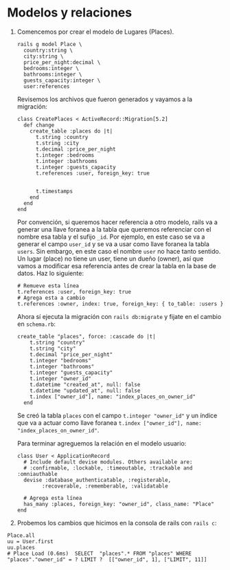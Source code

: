 # Modelos y relaciones

1. Comencemos por crear el modelo de Lugares (Places).

    ```(bash)
    rails g model Place \
      country:string \
      city:string \
      price_per_night:decimal \
      bedrooms:integer \
      bathrooms:integer \
      guests_capacity:integer \
      user:references
    ```

    Revisemos los archivos que fueron generados y vayamos a la migración:

    ```(ruby)
    class CreatePlaces < ActiveRecord::Migration[5.2]
      def change
        create_table :places do |t|
          t.string :country
          t.string :city
          t.decimal :price_per_night
          t.integer :bedrooms
          t.integer :bathrooms
          t.integer :guests_capacity
          t.references :user, foreign_key: true


          t.timestamps
        end
      end
    end

    ```

    Por convención, si queremos hacer referencia a otro modelo, rails va a generar una llave foranea a la tabla que queremos referenciar con el nombre esa tabla y el sufijo `_id`. Por ejemplo, en este caso se va a generar el campo `user_id` y se va a usar como llave foranea la tabla `users`. Sin embargo, en este caso el nombre `user` no hace tanto sentido. Un lugar (place) no tiene un user, tiene un dueño (owner), así que vamos a modificar esa referencia antes de crear la tabla en la base de datos. Haz lo siguiente:

    ```(ruby)
    # Remueve esta línea
    t.references :user, foreign_key: true
    # Agrega esta a cambio
    t.references :owner, index: true, foreign_key: { to_table: :users }
    ```

    Ahora sí ejecuta la migración con `rails db:migrate` y fijate en el cambio en `schema.rb`:

    ```(ruby)
    create_table "places", force: :cascade do |t|
        t.string "country"
        t.string "city"
        t.decimal "price_per_night"
        t.integer "bedrooms"
        t.integer "bathrooms"
        t.integer "guests_capacity"
        t.integer "owner_id"
        t.datetime "created_at", null: false
        t.datetime "updated_at", null: false
        t.index ["owner_id"], name: "index_places_on_owner_id"
      end
    ```

    Se creó la tabla `places` con el campo `t.integer "owner_id"` y un índice que va a actuar como llave foranea `t.index ["owner_id"], name: "index_places_on_owner_id"`.

    Para terminar agreguemos la relación en el modelo usuario:

    ```(ruby)
    class User < ApplicationRecord
      # Include default devise modules. Others available are:
      # :confirmable, :lockable, :timeoutable, :trackable and :omniauthable
      devise :database_authenticatable, :registerable,
            :recoverable, :rememberable, :validatable

      # Agrega esta línea
      has_many :places, foreign_key: "owner_id", class_name: "Place"
    end
    ```

1. Probemos los cambios que hicimos en la consola de rails con `rails c`:

```(ruby)
Place.all
uu = User.first
uu.places
# Place Load (0.6ms)  SELECT  "places".* FROM "places" WHERE "places"."owner_id" = ? LIMIT ?  [["owner_id", 1], ["LIMIT", 11]]
```
